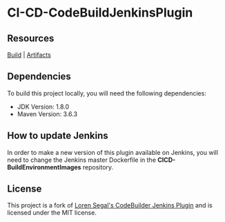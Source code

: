 # CI-CD-CodeBuildJenkinsPlugin

## Resources

[Build][buildlink] | [Artifacts][artifactslink]

[buildlink]: https://jenkins.albelli.com/job/CICD/job/CI-CD-CodeBuildJenkinsPlugin/
[artifactslink]: https://artifactory.albelli.com/ui/repos/tree/General/generic-dev-local%2FCodeBuildJenkinsPlugin

## Dependencies

To build this project locally, you will need the following dependencies:

- JDK Version: 1.8.0
- Maven Version: 3.6.3

## How to update Jenkins

In order to make a new version of this plugin available on Jenkins, you will need to change the Jenkins master Dockerfile in the **CICD-BuildEnvironmentImages** repository.

## License

This project is a fork of [Loren Segal's CodeBuilder Jenkins Plugin](https://github.com/lsegal/jenkins-codebuilder-plugin) and is
licensed under the MIT license.
